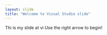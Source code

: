 ```yaml
---
layout: slide
title: "Welcome to Visual Studio slide"
---
```

Thi is my slide at vi
Use the right arrow to begin!
